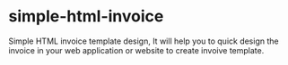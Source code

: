 # simple-html-invoice
Simple HTML invoice template design, It will help you to quick design the invoice in your web application or website to create invoive template.
